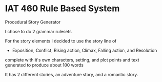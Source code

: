 # IAT 460 Rule Based System
Procedural Story Generator

I chose to do 2 grammar rulesets

For the story elements I decided to use the story line of 

- Exposition, Conflict, Rising action, Climax, Falling action, and Resolution

complete with it's own characters, setting, and plot points and text generated to produce about 100 words


It has 2 different stories, an adventure story, and a romantic story.
